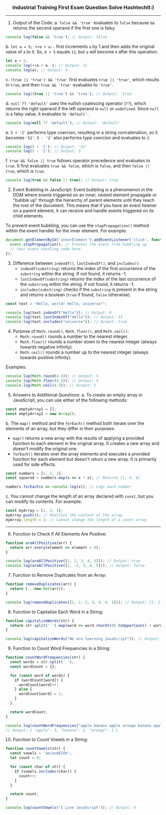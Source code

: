 <h3 align="center">Industrial Training First Exam Question Solve HashtechIt:)</h3>

----


1. Output of the Code:
a. `false && 'true'` evaluates to `false` because `&&` returns the second operand if the first one is falsy.
```javascript
console.log(false && 'true'); // Output: false
```

b. `let a = 5; ++a + a--` first increments `a` by 1 and then adds the original value of `a` to it. So, `6 + 5` equals `11`, but `a` will become `4` after this operation.
```javascript
let a = 5;
console.log(++a + a--); // Output: 11
console.log(a); // Output: 4
```

c. `(true || 'true') && 'true'` first evaluates `true || 'true'`, which results in `true`, and then `true && 'true'` evaluates to `'true'`.
```javascript
console.log((true || 'true') && 'true'); // Output: 'true'
```

d. `null ?? 'default'` uses the nullish coalescing operator (`??`), which returns the right operand if the left operand is `null` or `undefined`. Since `null` is a falsy value, it evaluates to `'default'`.
```javascript
console.log(null ?? 'default'); // Output: 'default'
```

e. `5 + '2'` performs type coercion, resulting in a string concatenation, so it becomes `'52'`. `5 - '2'` also performs type coercion and evaluates to `3`.
```javascript
console.log(5 + '2'); // Output: '52'
console.log(5 - '2'); // Output: 3
```

f. `true && false || true` follows operator precedence and evaluates to `true`. It first evaluates `true && false`, which is `false`, and then `false || true`, which is `true`.
```javascript
console.log(true && false || true); // Output: true
```

2. Event Bubbling in JavaScript:
Event bubbling is a phenomenon in the DOM where events triggered on an inner, nested element propagate or "bubble up" through the hierarchy of parent elements until they reach the root of the document. This means that if you have an event listener on a parent element, it can receive and handle events triggered on its child elements.

To prevent event bubbling, you can use the `stopPropagation()` method within the event handler for the inner element. For example:

```javascript
document.getElementById('innerElement').addEventListener('click', function(event) {
  event.stopPropagation(); // Prevent the event from bubbling up
  // Your event handling code here
});
```

3. Difference between `indexOf()`, `lastIndexOf()`, and `includes()`:
   - `indexOf(substring)` returns the index of the first occurrence of the `substring` within the string. If not found, it returns -1.
   - `lastIndexOf(substring)` returns the index of the last occurrence of the `substring` within the string. If not found, it returns -1.
   - `includes(substring)` checks if the `substring` is present in the string and returns a boolean (`true` if found, `false` otherwise).

```javascript
const text = "Hello, world! Hello, universe!";

console.log(text.indexOf("Hello")); // Output: 0
console.log(text.lastIndexOf("Hello")); // Output: 13
console.log(text.includes("universe")); // Output: true
```

4. Purpose of `Math.round()`, `Math.floor()`, and `Math.ceil()`:
   - `Math.round()` rounds a number to the nearest integer.
   - `Math.floor()` rounds a number down to the nearest integer (always towards negative infinity).
   - `Math.ceil()` rounds a number up to the nearest integer (always towards positive infinity).

Examples:

```javascript
console.log(Math.round(4.5)); // Output: 5
console.log(Math.floor(4.5)); // Output: 4
console.log(Math.ceil(4.5)); // Output: 5
```

5. Answers to Additional Questions:
a. To create an empty array in JavaScript, you can use either of the following methods:

```javascript
const emptyArray1 = [];
const emptyArray2 = new Array();
```

b. The `map()` method and the `forEach()` method both iterate over the elements of an array, but they differ in their purposes:
   - `map()` returns a new array with the results of applying a provided function to each element in the original array. It creates a new array and doesn't modify the original one.
   - `forEach()` iterates over the array elements and executes a provided function for each element but doesn't return a new array. It is primarily used for side effects.

```javascript
const numbers = [1, 2, 3];
const squared = numbers.map(x => x * x); // Returns [1, 4, 9]

numbers.forEach(x => console.log(x)); // Logs each number
```

c. You cannot change the length of an array declared with `const`, but you can modify its contents. For example:

```javascript
const myArray = [1, 2, 3];
myArray.push(4); // Modifies the content of the array
myArray.length = 2; // Cannot change the length of a const array

```

---

6. Function to Check if All Elements Are Positive:

```javascript
function areAllPositive(arr) {
  return arr.every(element => element > 0);
}

console.log(areAllPositive([1, 2, 3, 4, 5])); // Output: true
console.log(areAllPositive([1, -2, 3, 4, 5])); // Output: false
```

7. Function to Remove Duplicates from an Array:
```javascript
function removeDuplicates(arr) {
  return [...new Set(arr)];
}

console.log(removeDuplicates([1, 2, 2, 3, 4, 4, 5])); // Output: [1, 2, 3, 4, 5]
```

8. Function to Capitalize Each Word in a String:
```javascript
function capitalizeWords(str) {
  return str.split(' ').map(word => word.charAt(0).toUpperCase() + word.slice(1)).join(' ');
}

console.log(capitalizeWords("We are learning JavaScript")); // Output: "We Are Learning JavaScript"
```

9. Function to Count Word Frequencies in a String:
```javascript
function countWordFrequencies(str) {
  const words = str.split(' ');
  const wordCount = {};

  for (const word of words) {
    if (wordCount[word]) {
      wordCount[word]++;
    } else {
      wordCount[word] = 1;
    }
  }

  return wordCount;
}

console.log(countWordFrequencies("apple banana apple orange banana apple"));
// Output: { "apple": 3, "banana": 2, "orange": 1 }
```

10. Function to Count Vowels in a String:
```javascript
function countVowels(str) {
  const vowels = 'aeiouAEIOU';
  let count = 0;

  for (const char of str) {
    if (vowels.includes(char)) {
      count++;
    }
  }

  return count;
}

console.log(countVowels('I Love JavaScript')); // Output: 6
```